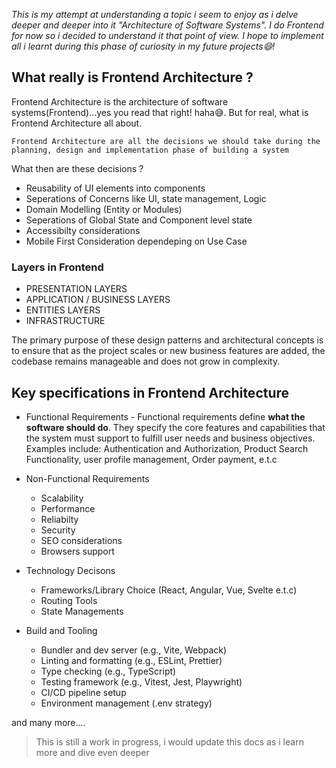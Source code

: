 _This is my attempt at understanding a topic i seem to enjoy as i delve deeper and deeper into it "Architecture of Software Systems". I do Frontend for now so i decided to understand it that point of view.
I hope to implement all i learnt during this phase of curiosity in my future projects😄!_

## What really is Frontend Architecture ?

Frontend Architecture is the architecture of software systems(Frontend)...yes you read that right! haha😅. But for real, what is Frontend Architecture all about.

```
Frontend Architecture are all the decisions we should take during the planning, design and implementation phase of building a system
```

What then are these decisions ?

- Reusability of UI elements into components
- Seperations of Concerns like UI, state management, Logic
- Domain Modelling (Entity or Modules)
- Seperations of Global State and Component level state
- Accessibilty considerations
- Mobile First Consideration dependeping on Use Case

### Layers in Frontend

- PRESENTATION LAYERS
- APPLICATION / BUSINESS LAYERS
- ENTITIES LAYERS
- INFRASTRUCTURE

The primary purpose of these design patterns and architectural concepts is to ensure that as the project scales or new business features are added, the codebase remains manageable and does not grow in complexity.

## Key specifications in Frontend Architecture

- Functional Requirements - Functional requirements define **what the software should do**. They specify the core features and capabilities that the system must support to fulfill user needs and business objectives.
  Examples include: Authentication and Authorization, Product Search Functionality, user profile management, Order payment, e.t.c

- Non-Functional Requirements

  - Scalability
  - Performance
  - Reliabilty
  - Security
  - SEO considerations
  - Browsers support

- Technology Decisons

  - Frameworks/Library Choice (React, Angular, Vue, Svelte e.t.c)
  - Routing Tools
  - State Managements

- Build and Tooling
  - Bundler and dev server (e.g., Vite, Webpack)
  - Linting and formatting (e.g., ESLint, Prettier)
  - Type checking (e.g., TypeScript)
  - Testing framework (e.g., Vitest, Jest, Playwright)
  - CI/CD pipeline setup
  - Environment management (.env strategy)

and many more....

> This is still a work in progress, i would update this docs as i learn more and dive even deeper
